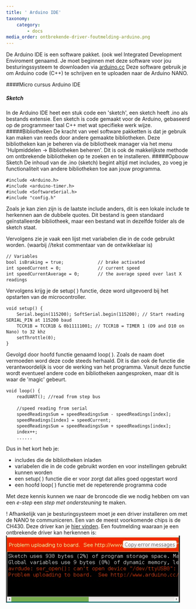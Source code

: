 ```yaml
---
title: ' Arduino IDE'
taxonomy:
    category:
        - docs
media_order: ontbrekende-driver-foutmelding-arduino.png
---
```


De Arduino IDE is een software pakket. (ook wel Integrated Development Enviroment genaamd.
Je moet beginnen met deze software voor jou besturingssysteem te downloaden via [arduino.cc](https://www.arduino.cc/en/software)
Deze software gebruik je om Arduino code (C++) te schrijven en te uploaden naar de Arduino NANO.

####Micro cursus Arduino IDE
##### Sketch
In de Arduino IDE heet een stuk code een 'sketch', een sketch heeft .ino als bestands extensie.
Een sketch is code gemaakt voor de Arduino, gebaseerd op de programmeer taal C++ met wat specifieke werk wijze.
#####Bibliotheken
De kracht van veel software pakketten is dat je gebruik kan maken van reeds door andere gemaakte bibliotheken. Deze bibliotheken kan je beheren via de bibliotheek manager via het menu 'Hulpmiddelen -> Bibliotheken beheren'. Dit is ook de makkelijkste methode om ontbrekende bibliotheken op te zoeken en te installeren.
#####Opbouw Sketch
De inhoud van de .ino (sketch) begint altijd met includes, zo voeg je functionaliteit van andere bibliotheken toe aan jouw programma.

    #include <Arduino.h>
    #include <arduino-timer.h>
    #include <SoftwareSerial.h>
    #include "config.h"

Zoals je kan zien zijn is de laatste include anders, dit is een lokale include te herkennen aan de dubbele quotes. Dit bestand is geen standaard geïnstalleerde bibliotheek, maar een bestand wat in dezelfde folder als de sketch staat.

Vervolgens zie je vaak een lijst met variabelen die in de code gebruikt worden. (waarbij //tekst commentaar van de ontwikkelaar is)

    // Variables
    bool isBraking = true;             // brake activated
    int speedCurrent = 0;              // current speed
    int speedCurrentAverage = 0;       // the average speed over last X readings

Vervolgens krijg je de setup( ) functie, deze word uitgevoerd bij het opstarten van de microcontroller.

    void setup() {
        Serial.begin(115200); SoftSerial.begin(115200); // Start reading SERIAL_PIN at 115200 baud
        TCCR1B = TCCR1B & 0b11111001; // TCCR1B = TIMER 1 (D9 and D10 on Nano) to 32 khz
        setThrottle(0);
    }
    
Gevolgd door hoofd functie genaamd loop( ). Zoals de naam doet vermoeden word deze code steeds herhaald. Dit is dan ook de functie die verantwoordelijk is voor de werking van het programma. Vanuit deze functie wordt eventueel andere code en bibliotheken aangesproken, maar dit is waar de 'magic' gebeurt.


    void loop() {
        readUART(); //read from step bus

        //speed reading from serial
        speedReadingsSum = speedReadingsSum - speedReadings[index];
        speedReadings[index] = speedCurrent;
        speedReadingsSum = speedReadingsSum + speedReadings[index];
        index++;
        ......
        
Dus in het kort heb je:
* includes die de bibliotheken inladen
* variabelen die in de code gebruikt worden en voor instellingen gebruikt kunnen worden
* een setup( ) functie die er voor zorgt dat alles goed opgestart word
* een hoofd loop( ) functie met de repeterende programma code

Met deze kennis kunnen we naar de broncode die we nodig hebben om van een _e-step_ een _step met ondersteuning_ te maken.

! Afhankelijk van je besturingsysteem moet je een driver installeren om met de NANO te communiceren. Een van de meest voorkomende chips is de CH430. Deze driver kan je [hier vinden](http://www.wch-ic.com/downloads/CH341SER_ZIP.html). Een foutmelding waaraan je een ontbrekende driver kan herkennen is: ![ontbrekende-driver-foutmelding-arduino](ontbrekende-driver-foutmelding-arduino.png "ontbrekende-driver-foutmelding-arduino")